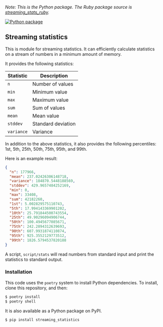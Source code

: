 _Note: This is the Python package. The Ruby package source is [streaming_stats_ruby](https://github.com/willf/streaming_statistics_ruby)._

[![Python package](https://github.com/willf/streaming_stats/actions/workflows/test.yml/badge.svg)](https://github.com/willf/streaming_stats/actions)

## Streaming statistics

This is module for streaming statistics. It can efficiently calculate statistics on a stream of numbers in a minimum amount of memory.

It provides the following statistics:

| Statistic  | Description        |
| ---------- | ------------------ |
| `n`        | Number of values   |
| `min`      | Minimum value      |
| `max`      | Maximum value      |
| `sum`      | Sum of values      |
| `mean`     | Mean value         |
| `stddev`   | Standard deviation |
| `variance` | Variance           |

In addition to the above statistics, it also provides the following percentiles: 1st, 5th, 25th, 50th, 75th, 95th, and 99th.

Here is an example result:

```json
{
  "n": 177966,
  "mean": 237.02426306148718,
  "variance": 184870.5448188569,
  "stddev": 429.9657484252169,
  "min": 0,
  "max": 33408,
  "sum": 42182260,
  "1st": 5.002829575110743,
  "5th": 17.994143369901202,
  "10th": 25.791844500743554,
  "25th": 49.90296094906744,
  "50th": 100.4945677085671,
  "75th": 242.2894312639693,
  "90th": 607.9931874110874,
  "95th": 925.3552129773512,
  "99th": 1826.5794537820188
}
```

A script, `script/stats` will read numbers from standard input and print the statistics to standard output.

### Installation

This code uses the `poetry` system to install Python dependencies. To install, clone this
repository, and then:

```sh
$ poetry install
$ poetry shell
```

It is also available as a Python package on PyPI.

```sh
$ pip install streaming_statistics
```
